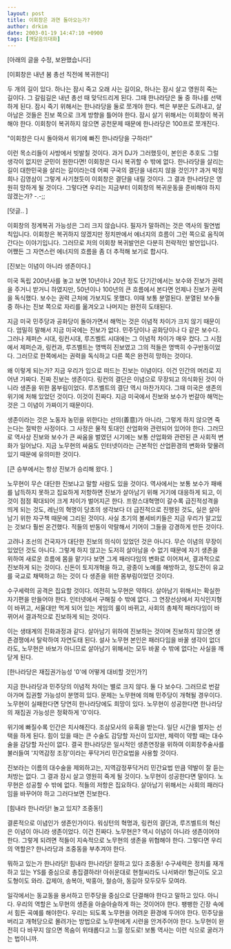 ```yaml
---
layout: post
title: 이회창은 과연 돌아오는가?
author: drkim
date: 2003-01-19 14:47:10 +0900
tags: [깨달음의대화]
---
```

[아래의 글을 수정, 보완했습니다]
  

  
[이회창은 내년 봄 총선 직전에 복귀한다]
  

  
두 개의 길이 있다. 하나는 잠시 죽고 오래 사는 길이요, 하나는 잠시 살고 영원히 죽는 길이다. 그 갈림길은 내년 총선 때 맞닥드리게 된다. 그때 한나라당은 둘 중 하나를 선택하게 된다. 잠시 죽기 위해서는 한나라당을 둘로 쪼개야 한다. 썩은 부분은 도려내고, 살아남은 것들은 진보 쪽으로 크게 방향을 틀어야 한다. 잠시 살기 위해서는 이회창이 복귀해야 한다. 이회창이 복귀하지 않으면 공천문제 때문에 한나라당은 100프로 쪼개진다.
  

  
"이회창은 다시 돌아와서 위기에 빠진 한나라당을 구하라!"
  

  
이런 목소리들이 사방에서 빗발칠 것이다. 과거 DJ가 그러했듯이, 본인은 추호도 그럴 생각이 없지만 군민이 원한다면! 이회창은 다시 복귀할 수 밖에 없다. 한나라당을 살리는 길이 대한민국을 살리는 길이라는데 어찌 구국의 결단을 내리지 않을 것인가? 과거 박정희나 김영삼이 그렇게 사기쳤듯이 이회창은 결단을 내릴 것이다. 그 결과 한나라당은 영원히 망하게 될 것이다. 그렇다면 우리는 지금부터 이회창의 복귀운동을 준비해야 하지 않겠는가? -.-;;
  

  
[덧글.. ]
  
이회창의 정계복귀 가능성은 그리 크지 않습니다. 필자가 말하려는 것은 역사의 필연법칙입니다. 이회창은 복귀하지 않겠지만 정치판에서 에너지의 흐름이 그런 쪽으로 움직여 간다는 이야기입니다. 그러므로 저의 이회창 복귀발언은 다분히 전략적인 발언입니다. 어쨌든 그 자연스런 에너지의 흐름을 좀 더 추적해 보기로 합시다.
  

  
[진보는 이념이 아니라 생존이다.]
  

  
미국 독립 200년사를 놓고 보면 10년이나 20년 정도 단기간에서는 보수와 진보가 권력을 주거니 받거니 하였지만, 50년이나 100년의 큰 흐름에서 본다면 언제나 진보가 권력을 독식했다. 보수는 권력 근처에 가보지도 못했다. 이때 보통 분열된다. 분열된 보수들 중 하나는 진보 쪽으로 자리를 옮겨오고 나머지는 완전히 도태된다.
  

  
지금 미국 민주당과 공화당이 돌아가면서 해먹는 것은 이념적 차이가 크지 않기 때문이다. 엄밀히 말해서 지금 미국에는 진보가 없다. 민주당이나 공화당이나 다 같은 보수다. 그러나 제퍼슨 시대, 링컨시대, 루즈벨트 시대에는 그 이념적 차이가 매우 컸다. 그 시점에서 제퍼슨과, 링컨과, 루즈벨트는 명백히 진보였고 그의 적들은 명백히 수구반동이었다. 그러므로 한쪽에서는 권력을 독식하고 다른 쪽은 완전히 망하는 것이다.
  

  
왜 이렇게 되는가? 지금 우리가 입으로 떠드는 진보는 이념이다. 이건 인간의 머리로 지어낸 가짜다. 진짜 진보는 생존이다. 링컨의 결단은 이념으로 무장되고 의식화된 것이 아니라 생존을 위한 몸부림이었다. 루즈벨트의 결단 역시 마찬가지다. 그때 미국은 생존의 위기에 처해 있었던 것이다. 이것이 진짜다. 지금 미국에서 진보와 보수가 번갈아 해먹는 것은 그 이념이 가짜이기 때문이다.
  

  
생존이라는 것은 노동자 농민을 위한다는 선의(善意)가 아니라, 그렇게 하지 않으면 죽는다는 절박한 사정이다. 그 사정은 물적 토대인 산업화와 관련되어 있어야 한다. 그러므로 역사상 진보와 보수가 큰 싸움을 벌였던 시기에는 보통 산업화와 관련된 큰 사회적 변화가 일어났다. 지금 노무현의 싸움도 인터넷이라는 근본적인 산업환경의 변화와 맞물려있기 때문에 유의미한 것이다.
  

  
[큰 승부에서는 항상 진보가 승리해 왔다. ]
  

  
노무현이 무슨 대단한 진보냐고 말할 사람도 있을 것이다. 역사에서는 보통 보수가 패배를 납득하지 못하고 집요하게 저항하면 진보가 살아남기 위해 거기에 대응하게 되고, 이것이 점점 확대되어 크게 차이가 벌어지곤 한다. 프랑스대혁명이 갈수록 급진적성격을 띄게 되는 것도, 레닌의 혁명이 당초의 생각보다 더 급진적으로 진행된 것도, 실은 살아남기 위한 자구책 때문에 그리된 것이다. 사실 초기의 볼세비키들은 지금 우리가 알고있는 것보다 훨씬 온건했다. 적들의 반동이 악랄해서 기어이 그들을 강경하게 만든 것이다.
  

  
고려나 조선의 건국자가 대단한 진보의 의식이 있었던 것은 아니다. 무슨 이념의 무장이 있었던 것도 아니다. 그렇게 하지 않고는 도저히 살아남을 수 없기 때문에 자기 생존을 위하여 새로운 흐름에 몸을 맡기다 보면 그게 패러다임의 변화로 이어져서, 결과적으로 진보하게 되는 것이다. 신돈이 토지개혁을 하고, 광종이 노예를 해방하고, 정도전이 유교를 국교로 채택하고 하는 것이 다 생존을 위한 몸부림이었던 것이다.
  

  
수구세력의 공격은 집요할 것이다. 여전히 노무현은 약하다. 살아남기 위해서는 확실한 자기편을 만들어야 한다. 인터넷에서 구해질 수 밖에 없다. 그 연장선상에서 지식인지형이 바뀌고, 서울대만 먹게 되어 있는 게임의 룰이 바뀌고, 사회의 총체적 패러다임이 바뀌어서 결과적으로 진보하게 되는 것이다.
  

  
이는 생태계의 진화과정과 같다. 살아남기 위하여 진보하는 것이며 진보하지 않으면 생존경쟁에서 탈락하여 자연도태 된다. 설사 노무현 본인은 패러다임을 바꿀 생각이 없더라도, 노무현은 바보가 아니므로 살아남기 위해서는 모두 바꿀 수 밖에 없다는 사실을 깨닫게 된다.
  

  
[한나라당은 재집권가능성 '0'에 어떻게 대비할 것인가?]
  

  
지금 한나라당과 민주당의 이념적 차이는 별로 크지 않다. 둘 다 보수다. 그러므로 번갈아가며 집권할 가능성이 분명히 있다. 문제는 노무현에 의해 민주당이 개혁될 경우이다. 노무현이 실패한다면 당연히 한나라당에도 희망이 있다. 노무현이 성공한다면 한나라당의 재집권 가능성은 정확하게 '0'이다.
  

  
위기에 빠질수록 인간은 치사해진다. 조삼모사의 유혹을 받는다. 일단 시간을 벌자는 선택을 하게 된다. 힘이 있을 때는 큰 수술도 감당할 자신이 있지만, 체력이 약할 때는 대수술을 감당할 자신이 없다. 결국 한나라당은 일시적인 생존연장을 위하여 이회창주술사를 불러들여 '지역감정 조장'이라는 푸닥거리 민간요법을 사용할 것이다.
  

  
진보라는 이름의 대수술을 제외하고는, 지역감정푸닥거리 민간요법 만큼 약발이 잘 듣는 처방는 없다. 그 결과 잠시 살고 영원히 죽게 될 것이다. 노무현이 성공한다면 말이다. 노무현은 성공할 수 밖에 없다. 적들의 저항은 집요하다. 살아남기 위해서는 사회의 패러다임을 바꾸어야 하고 그러다보면 진보한다.
  

  
[힘내라 한나라당! 놀고 있지? 조중동!]
  

  
결론적으로 이념인가 생존인가이다. 워싱턴의 혁명과, 링컨의 결단과, 루즈벨트의 혁신은 이념이 아니라 생존이었다. 이건 진짜다. 노무현은? 역시 이념이 아니라 생존이어야 한다. 그렇게 되려면 적들이 지속적으로 노무현의 생존을 위협해야 한다. 그렇다면 우리의 역할은? 한나라당과 조중동을 부추겨야 한다.
  

  
뭐하고 있는가 한나라당! 힘내라 한나라당! 잘하고 있다 조중동! 수구세력은 정치를 재개하고 있는 YS를 중심으로 총집결하라! 아쉬운대로 현철씨라도 나서봐라! 형근이도 오고 도형이도 와라. 갑제야, 송복아, 박홍아, 철승아, 동길아 모두모두 모여라.
  

  
일각에서는 동교동을 용서하고 민주당을 중심으로 단결해야 한다고 말하고 있다. 아니다. 우리의 역할은 노무현의 생존을 아슬아슬하게 하는 것이어야 한다. 팽팽한 긴장 속에서 힘든 곡예를 해야한다. 우리는 되도록 노무현을 어려운 환경에 두어야 한다. 민주당을 버리고 개혁당으로 몰려가는 방법으로 노무현에게 시련을 안겨주어야 한다. 노무현이 완전히 다 바꾸지 않으면 목숨이 위태롭다고 느낄 정도로! 보통 역사는 이런 식으로 굴러가는 법이니까.